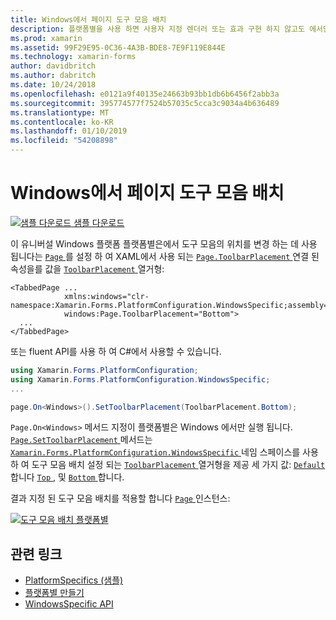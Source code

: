 ```yaml
---
title: Windows에서 페이지 도구 모음 배치
description: 플랫폼별을 사용 하면 사용자 지정 렌더러 또는 효과 구현 하지 않고도 에서만 특정 플랫폼에서 사용할 수 있는 기능을 사용할 수 있습니다. 이 문서에서는 페이지의 도구 모음 배치를 변경 하는 Windows 플랫폼별을 사용 하는 방법을 설명 합니다.
ms.prod: xamarin
ms.assetid: 99F29E95-0C36-4A3B-BDE8-7E9F119E844E
ms.technology: xamarin-forms
author: davidbritch
ms.author: dabritch
ms.date: 10/24/2018
ms.openlocfilehash: e0121a9f40135e24663b93bb1db6b6456f2abb3a
ms.sourcegitcommit: 395774577f7524b57035c5cca3c9034a4b636489
ms.translationtype: MT
ms.contentlocale: ko-KR
ms.lasthandoff: 01/10/2019
ms.locfileid: "54208898"
---
```

# <a name="page-toolbar-placement-on-windows"></a>Windows에서 페이지 도구 모음 배치

[![샘플 다운로드](~/media/shared/download.png) 샘플 다운로드](https://developer.xamarin.com/samples/xamarin-forms/userinterface/platformspecifics/)

이 유니버설 Windows 플랫폼 플랫폼별은에서 도구 모음의 위치를 변경 하는 데 사용 됩니다는 [ `Page` ](xref:Xamarin.Forms.Page)를 설정 하 여 XAML에서 사용 되는 [ `Page.ToolbarPlacement` ](xref:Xamarin.Forms.PlatformConfiguration.WindowsSpecific.Page.ToolbarPlacementProperty) 연결 된 속성을를 값을 [ `ToolbarPlacement` ](xref:Xamarin.Forms.PlatformConfiguration.WindowsSpecific.ToolbarPlacement) 열거형:

```xaml
<TabbedPage ...
            xmlns:windows="clr-namespace:Xamarin.Forms.PlatformConfiguration.WindowsSpecific;assembly=Xamarin.Forms.Core"
            windows:Page.ToolbarPlacement="Bottom">
  ...
</TabbedPage>
```

또는 fluent API를 사용 하 여 C#에서 사용할 수 있습니다.

```csharp
using Xamarin.Forms.PlatformConfiguration;
using Xamarin.Forms.PlatformConfiguration.WindowsSpecific;
...

page.On<Windows>().SetToolbarPlacement(ToolbarPlacement.Bottom);
```

`Page.On<Windows>` 메서드 지정이 플랫폼별은 Windows 에서만 실행 됩니다. [ `Page.SetToolbarPlacement` ](xref:Xamarin.Forms.PlatformConfiguration.WindowsSpecific.Page.SetToolbarPlacement(Xamarin.Forms.IPlatformElementConfiguration{Xamarin.Forms.PlatformConfiguration.Windows,Xamarin.Forms.Page},Xamarin.Forms.PlatformConfiguration.WindowsSpecific.ToolbarPlacement)) 메서드는 [ `Xamarin.Forms.PlatformConfiguration.WindowsSpecific` ](xref:Xamarin.Forms.PlatformConfiguration.WindowsSpecific) 네임 스페이스를 사용 하 여 도구 모음 배치 설정 되는 [ `ToolbarPlacement` ](xref:Xamarin.Forms.PlatformConfiguration.WindowsSpecific.ToolbarPlacement) 열거형을 제공 세 가지 값: [ `Default` ](xref:Xamarin.Forms.PlatformConfiguration.WindowsSpecific.ToolbarPlacement.Default)합니다 [ `Top` ](xref:Xamarin.Forms.PlatformConfiguration.WindowsSpecific.ToolbarPlacement.Top), 및 [ `Bottom` ](xref:Xamarin.Forms.PlatformConfiguration.WindowsSpecific.ToolbarPlacement.Bottom)합니다.

결과 지정 된 도구 모음 배치를 적용할 합니다 [ `Page` ](xref:Xamarin.Forms.Page) 인스턴스:

[![](page-toolbar-placement-images/toolbar-placement.png "도구 모음 배치 플랫폼별")](page-toolbar-placement-images/toolbar-placement-large.png#lightbox "도구 모음 배치 플랫폼별")

## <a name="related-links"></a>관련 링크

- [PlatformSpecifics (샘플)](https://developer.xamarin.com/samples/xamarin-forms/userinterface/platformspecifics/)
- [플랫폼별 만들기](~/xamarin-forms/platform/platform-specifics/index.md#creating-platform-specifics)
- [WindowsSpecific API](xref:Xamarin.Forms.PlatformConfiguration.WindowsSpecific)
